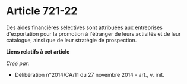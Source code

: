 # Article 721-22

Des aides financières sélectives sont attribuées aux entreprises d'exportation pour la promotion à l'étranger de leurs
activités et de leur catalogue, ainsi que de leur stratégie de prospection.

**Liens relatifs à cet article**

_Créé par_:

  - Délibération n°2014/CA/11 du 27 novembre 2014 - art., v. init.
